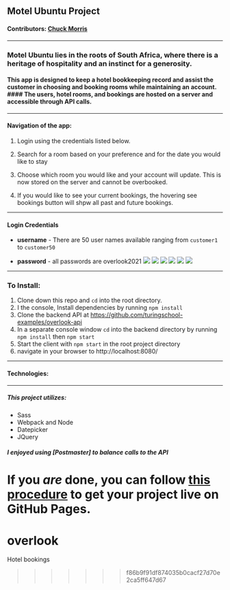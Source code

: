 ## Motel Ubuntu Project
#### **Contributors:** [Chuck Morris](https://github.com/percworld)
---
### Motel Ubuntu lies in the roots of South Africa, where there is a heritage of hospitality and an instinct for a generosity.

#### This app is designed to keep a hotel bookkeeping record and assist the customer in choosing and booking rooms while maintaining an account.  #### The users, hotel rooms, and bookings are hosted on a server and accessible through API calls.
---
#### Navigation of the app:
1. Login using the credentials listed below.


3. Search for a room based on your preference and for the date you would like to stay
4. Choose which room you would like and your account will update.  This is now stored on the server and cannot be overbooked.
5. If you would like to see your current bookings, the hovering see bookings button will shpw all past and future bookings.

---
#### Login Credentials
* **username** - There are 50 user names available ranging from ```customer1``` to ```customer50```

* **password** - all passwords are overlook2021
![](assets/README-6eac00aa.png)  ![](assets/README-1f662e1b.png)  ![](assets/README-2b3e00b9.png)  ![](assets/README-f9986e76.png)  ![](assets/README-a64b4303.png)  ![](assets/README-9d447d85.png)
---
### To Install:
1. Clone down this repo and `cd` into the root directory.
2. I the console, Install dependencies by running `npm install`
3. Clone the backend API at https://github.com/turingschool-examples/overlook-api
4. In a separate console window `cd` into the backend directory by running `npm install` then `npm start`
5. Start the client with `npm start` in the root project directory
6. navigate in your browser to http://localhost:8080/

---
#### Technologies:
---
##### This project utilizes:
* Sass
* Webpack and Node
* Datepicker
* JQuery

##### I enjoyed using [Postmaster] to balance calls to the API








If you _are_ done, you can follow [this procedure](./gh-pages-procedure.md) to get your project live on GitHub Pages.
=======
# overlook
Hotel bookings
>>>>>>> f86b9f91df874035b0cacf27d70e2ca5ff647d67
